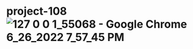 # project-108![127 0 0 1_55068 - Google Chrome 6_26_2022 7_57_45 PM](https://user-images.githubusercontent.com/75929346/175819162-7e3602ab-7011-4a86-834e-ed8f7c4e0540.png)
